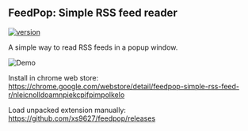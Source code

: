 ## FeedPop: Simple RSS feed reader
[![version][version-badge]][CHANGELOG]

A simple way to read RSS feeds in a popup window.

![Demo](https://i.imgur.com/FyizZRy.gif)

Install in chrome web store: https://chrome.google.com/webstore/detail/feedpop-simple-rss-feed-r/nleicnolldoamnpiekcpifpimpolkelo

Load unpacked extension manually: https://github.com/xs9627/feedpop/releases

[CHANGELOG]: ./CHANGELOG.md
[version-badge]: https://img.shields.io/badge/version-1.0.2-blue.svg